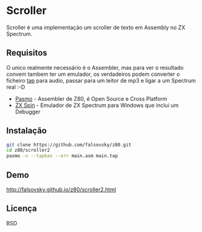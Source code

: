 Scroller
=========

Scroller é uma implementação um scroller de texto em Assembly no ZX Spectrum.

Requisitos
-----------

O unico realmente necessário é o Assembler, mas para ver o resultado convem tambem ter um emulador, os verdadeiros podem converter o ficheiro [tap] para audio, passar para um leitor de mp3 e ligar a um Spectrum real :-D

* [Pasmo] - Assembler de Z80, é Open Source e Cross Platform
* [ZX Spin] - Emulador de ZX Spectrum para Windows que inclui um Debugger

Instalação
--------------

```sh
git clone https://github.com/falsovsky/z80.git
cd z80/scroller2
pasmo -v --tapbas --err main.asm main.tap
```

Demo
------
http://falsovsky.github.io/z80/scroller2.html

Licença
----

BSD

[tap]:http://www.worldofspectrum.org/faq/reference/formats.htm
[Pasmo]:http://pasmo.speccy.org/
[ZX Spin]:http://www.zophar.net/sinclair/zx-spin.html

